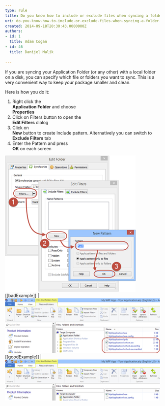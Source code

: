 ```yaml
---
type: rule
title: Do you know how to include or exclude files when syncing a folder in Advanced Installer?
uri: do-you-know-how-to-include-or-exclude-files-when-syncing-a-folder-in-advanced-installer
created: 2014-09-18T20:30:43.0000000Z
authors:
- id: 1
  title: Adam Cogan
- id: 46
  title: Danijel Malik

---
```


If you are syncing your Application Folder (or any other) with a local folder on a disk, you can specify which file or folders you want to sync. This is a very convenient way to keep your package smaller and clean.

Here is how you do it:
 
1. Right click the <br>      **Application Folder** and choose <br>      **Properties**
2. Click on Filters button to open the <br>      **Edit Filters** dialog
3. Click on <br>      **New** button to create Include pattern. Alternatively you can switch to <br>      **Exclude Filters** tab
4. Enter the Pattern and press <br>      **OK** on each screen


![Edit Filters dialog](installers-include-exclude-1.jpg)
[[badExample]]
| ![Synced folder contains files that are not supposed to be deployed](installers-include-exclude-2.jpg)
[[goodExample]]
| ![Synced folder is filtered so that it includes only files we want to deploy](installers-include-exclude-3.jpg)
